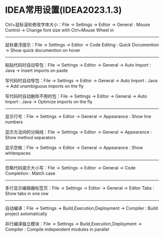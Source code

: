 # IDEA常用设置(IDEA2023.1.3)

Ctrl+鼠标滚轮修改字体大小：File -> Settings -> Editor -> General : Mouse Control -> Change font size with Ctrl+Mouse Wheel in

---

鼠标悬浮提示：File -> Settings -> Editor -> Code Editing : Quick Documention -> Show quick documention on hover

---

粘贴代码时自动导包：File -> Settings -> Editor -> General -> Auto Import : Java -> Insert imports on paste

写代码时自动导包：File -> Settings -> Editor -> General -> Auto Import : Java -> Add unambiguous imports on the fly

写代码时自动删除不用的包：File -> Settings -> Editor -> General -> Auto Import : Java -> Optimize imports on the fly

---

显示行号：File -> Settings -> Editor -> General -> Appearance : Show line numbers

显示方法间的分隔线：File -> Settings -> Editor -> General -> Appearance : Show method separators

显示空格：File -> Settings -> Editor -> General -> Appearance : Show whitespaces

---

忽略代码提示大小写：File -> Settings -> Editor -> General -> Code Completion : Match case

---

多行显示编辑器标签页：File -> Settings -> Editor -> General -> Editor Tabs : Show tabs in one row

---

自动编译：File -> Settings -> Build,Execution,Deployment -> Compiler : Build project automatically

并行编译独立模块：File -> Settings -> Build,Execution,Deployment -> Compiler : Compile independent modules in parallel
